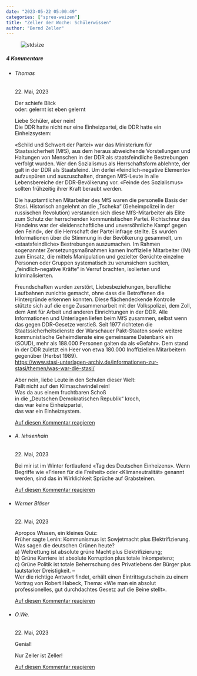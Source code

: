 ```yaml
---
date: "2023-05-22 05:00:49"
categories: ["spreu-weizen"]
title: "Zeller der Woche: Schülerwissen"
author: "Bernd Zeller"
---
```



<figure>
<img src="https://www.publicomag.com/wp-content/uploads/2023/05/Schuelerwissen-1035x715.jpg" alt=stdsize>
</figure>


<!--more-->
<h5 class="comments-h">
4 Kommentare </h5>
<ul class="commentlist">
<li class="comment even thread-even depth-1 clearfix" id="li-comment-119662">
<h6 class="author">Thomas</h6> <span class="date">22. Mai, 2023</span>



Der schiefe Blick<br>
oder: gelernt ist eben gelernt

Liebe Schüler, aber nein!<br>
Die DDR hatte nicht nur eine Einheizpartei, die DDR hatte ein Einheizsystem:

«Schild und Schwert der Partei» war das Ministerium für Staatssicherheit (MfS), aus dem heraus abweichende Vorstellungen und Haltungen von Menschen in der DDR als staatsfeindliche Bestrebungen verfolgt wurden. Wer den Sozialismus als Herrschaftsform ablehnte, der galt in der DDR als Staatsfeind. Um derlei «feindlich-negative Elemente» aufzuspüren und auszuschalten, drangen MfS-Leute in alle Lebensbereiche der DDR-Bevölkerung vor. «Feinde des Sozialismus» sollten frühzeitig ihrer Kraft beraubt werden.

Die hauptamtlichen Mitarbeiter des MfS waren die personelle Basis der Stasi. Historisch angelehnt an die „Tscheka“ (Geheimpolizei in der russischen Revolution) verstanden sich diese MfS-Mitarbeiter als Elite zum Schutz der herrschenden kommunistischen Partei. Richtschnur des Handelns war der «leidenschaftliche und unversöhnliche Kampf gegen den Feind», der die Herrschaft der Partei infrage stellte. Es wurden Informationen über die Stimmung in der Bevölkerung gesammelt, um «staatsfeindliche» Bestrebungen auszumachen. Im Rahmen sogenannter Zersetzungsmaßnahmen kamen Inoffizielle Mitarbeiter (IM) zum Einsatz, die mittels Manipulation und gezielter Gerüchte einzelne Personen oder Gruppen systematisch zu verunsichern suchten, „feindlich-negative Kräfte“ in Verruf brachten, isolierten und kriminalisierten. 

Freundschaften wurden zerstört, Liebesbeziehungen, berufliche Laufbahnen zunichte gemacht, ohne dass die Betroffenen die Hintergründe erkennen konnten. Diese flächendeckende Kontrolle stützte sich auf die enge Zusammenarbeit mit der Volkspolizei, dem Zoll, dem Amt für Arbeit und anderen Einrichtungen in der DDR. Alle Informationen und Unterlagen liefen beim MfS zusammen, selbst wenn das gegen DDR-Gesetze verstieß. Seit 1977 richteten die Staatssicherheitsdienste der Warschauer Pakt-Staaten sowie weitere kommunistische Geheimdienste eine gemeinsame Datenbank ein (SOUD), mehr als 188.000 Personen galten da als «Gefahr». Dem stand in der DDR zuletzt ein Heer von etwa 180.000 Inoffiziellen Mitarbeitern gegenüber (Herbst 1989).<br>
<a href="https://www.stasi-unterlagen-archiv.de/informationen-zur-stasi/themen/was-war-die-stasi/" rel="nofollow ugc">https://www.stasi-unterlagen-archiv.de/informationen-zur-stasi/themen/was-war-die-stasi/</a>

Aber nein, liebe Leute in den Schulen dieser Welt:<br>
Fallt nicht auf den Klimaschwindel rein!<br>
Was da aus einem fruchtbaren Schoß<br>
in die „Deutschen Demokratischen Republik“ kroch,<br>
das war keine Einheizpartei,<br>
das war ein Einheizsystem.

<a rel="nofollow" class="comment-reply-link" href="#comment-119662" data-commentid="119662" data-postid="17265" data-belowelement="comment-119662" data-respondelement="respond" data-replyto="Antworte auf Thomas" aria-label="Antworte auf Thomas">Auf diesen Kommentar reagieren</a> 


</li>
<li class="comment odd alt thread-odd thread-alt depth-1 clearfix" id="li-comment-119663">
<h6 class="author">A. Iehsenhain</h6> <span class="date">22. Mai, 2023</span>



Bei mir ist im Winter fortlaufend «Tag des Deutschen Einheizens». Wenn Begriffe wie «Frieren für die Freiheit» oder «Klimaneutralität» genannt werden, sind das in Wirklichkeit Sprüche auf Grabsteinen.

<a rel="nofollow" class="comment-reply-link" href="#comment-119663" data-commentid="119663" data-postid="17265" data-belowelement="comment-119663" data-respondelement="respond" data-replyto="Antworte auf A. Iehsenhain" aria-label="Antworte auf A. Iehsenhain">Auf diesen Kommentar reagieren</a> 


</li>
<li class="comment even thread-even depth-1 clearfix" id="li-comment-119664">
<h6 class="author">Werner Bläser</h6> <span class="date">22. Mai, 2023</span>



Apropos Wissen, ein kleines Quiz:<br>
Früher sagte Lenin: Kommunismus ist Sowjetmacht plus Elektrifizierung.<br>
Was sagen die deutschen Grünen heute?<br>
a) Weltrettung ist absolute grüne Macht plus Elektrifizierung;<br>
b) Grüne Karriere ist absolute Korruption plus totale Inkompetenz;<br>
c) Grüne Politik ist totale Beherrschung des Privatlebens der Bürger plus lautstarker Dreistigkeit. &#8211;<br>
Wer die richtige Antwort findet, erhält einen Eintrittsgutschein zu einem Vortrag von Robert Habeck, Thema: «Wie man ein absolut professionelles, gut durchdachtes Gesetz auf die Beine stellt».

<a rel="nofollow" class="comment-reply-link" href="#comment-119664" data-commentid="119664" data-postid="17265" data-belowelement="comment-119664" data-respondelement="respond" data-replyto="Antworte auf Werner Bläser" aria-label="Antworte auf Werner Bläser">Auf diesen Kommentar reagieren</a> 


</li>
<li class="comment odd alt thread-odd thread-alt depth-1 clearfix" id="li-comment-119665">
<h6 class="author">O.We.</h6> <span class="date">22. Mai, 2023</span>



Genial!

Nur Zeller ist Zeller!

<a rel="nofollow" class="comment-reply-link" href="#comment-119665" data-commentid="119665" data-postid="17265" data-belowelement="comment-119665" data-respondelement="respond" data-replyto="Antworte auf O.We." aria-label="Antworte auf O.We.">Auf diesen Kommentar reagieren</a> 


</li>
</ul>
